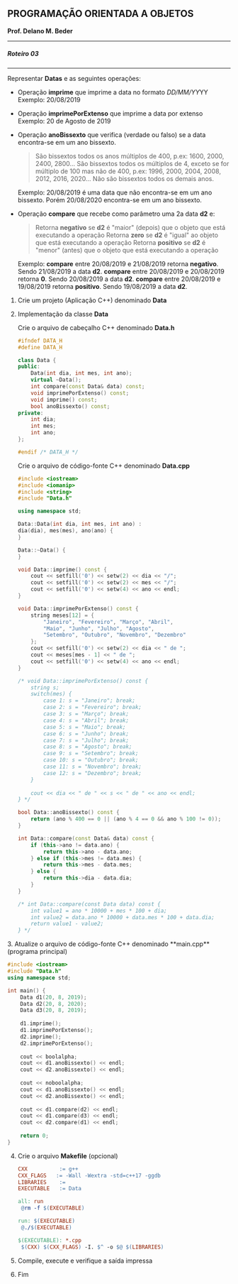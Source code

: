 ﻿## PROGRAMAÇÃO ORIENTADA A OBJETOS
**Prof. Delano M. Beder**

- - -

##### Roteiro 03

- - -

Representar **Datas** e as seguintes operações:

* Operação **imprime** que imprime a data no formato *DD/MM/YY*YY
Exemplo: 20/08/2019

* Operação **imprimePorExtenso** que imprime a data por extenso
Exemplo: 20 de Agosto de 2019

* Operação **anoBissexto** que verifica (verdade ou falso) se a data encontra-se em um ano bissexto.
	> São bissextos todos os anos múltiplos de 400, p.ex: 1600, 2000, 2400, 2800...
	> São bissextos todos os múltiplos de 4, exceto se for múltiplo de 100 mas não de 400,
	> p.ex: 1996, 2000, 2004, 2008, 2012, 2016, 2020...
	> Não são bissextos todos os demais anos.
	
	Exemplo: 20/08/2019 é uma data que não encontra-se em um ano bissexto.
	Porém 20/08/2020 encontra-se em um ano bissexto.

* Operação **compare** que recebe como parâmetro uma 2a data **d2** e:
	> Retorna **negativo** se **d2** é "maior" (depois) que o objeto que está executando a operação
	> Retorna **zero** se **d2** é "igual" ao objeto que está executando a operação
	> Retorna **positivo** se **d2** é "menor" (antes) que o objeto que está executando a operação

	Exemplo:
	**compare** entre 20/08/2019 e 21/08/2019 retorna **negativo**. Sendo 21/08/2019 a data **d2**.
	**compare** entre 20/08/2019 e 20/08/2019 retorna **0**. Sendo 20/08/2019 a data **d2**.
	**compare** entre 20/08/2019 e 19/08/2019 retorna **positivo**. Sendo 19/08/2019 a data **d2**.
<div style="page-break-after: always"></div>

1. Crie um projeto (Aplicação C++) denominado **Data**

2. Implementação da classe **Data**

   Crie o arquivo de cabeçalho C++ denominado **Data.h**

   ```c++
   #ifndef DATA_H
   #define DATA_H
   
   class Data {
   public:
       Data(int dia, int mes, int ano);
       virtual ~Data();
       int compare(const Data& data) const;
       void imprimePorExtenso() const;
       void imprime() const;
       bool anoBissexto() const;
   private:
       int dia;
       int mes;
       int ano;
   };
   
   #endif /* DATA_H */
   ```
   
   Crie o arquivo de código-fonte C++ denominado **Data.cpp**
   
   ```c++
   #include <iostream>
   #include <iomanip>
   #include <string>
   #include "Data.h"
   
   using namespace std;
   
   Data::Data(int dia, int mes, int ano) :
   dia(dia), mes(mes), ano(ano) {
   }
   
   Data::~Data() {
   }
   
   void Data::imprime() const {
       cout << setfill('0') << setw(2) << dia << "/";
       cout << setfill('0') << setw(2) << mes << "/";
       cout << setfill('0') << setw(4) << ano << endl;
   }
   
   void Data::imprimePorExtenso() const {
       string meses[12] = {
           "Janeiro", "Fevereiro", "Março", "Abril",
           "Maio", "Junho", "Julho", "Agosto",
           "Setembro", "Outubro", "Novembro", "Dezembro"
       };
       cout << setfill('0') << setw(2) << dia << " de ";
       cout << meses[mes - 1] << " de ";
       cout << setfill('0') << setw(4) << ano << endl;
   }
   
   /* void Data::imprimePorExtenso() const {
       string s;
       switch(mes) {
           case 1: s = "Janeiro"; break;
           case 2: s = "Fevereiro"; break;
           case 3: s = "Março"; break;
           case 4: s = "Abril"; break;
           case 5: s = "Maio"; break;
           case 6: s = "Junho"; break;
           case 7: s = "Julho"; break;
           case 8: s = "Agosto"; break;
           case 9: s = "Setembro"; break;
           case 10: s = "Outubro"; break;
           case 11: s = "Novembro"; break;
           case 12: s = "Dezembro"; break;
       }
       
       cout << dia << " de " << s << " de " << ano << endl;
   } */
   
   bool Data::anoBissexto() const {
       return (ano % 400 == 0 || (ano % 4 == 0 && ano % 100 != 0));
   }
   
   int Data::compare(const Data& data) const {
       if (this->ano != data.ano) {
           return this->ano - data.ano;
       } else if (this->mes != data.mes) {
           return this->mes - data.mes;
       } else {
           return this->dia - data.dia;
       }
   }
   
   /* int Data::compare(const Data data) const {
       int value1 = ano * 10000 + mes * 100 + dia;
       int value2 = data.ano * 10000 + data.mes * 100 + data.dia;
       return value1 - value2;
   } */
   ```
   
   
<div style="page-break-after: always"></div>
3. Atualize o arquivo de código-fonte C++ denominado **main.cpp** (programa principal)

   ```c++
   #include <iostream>
   #include "Data.h"
   using namespace std;
   
   int main() {
       Data d1(20, 8, 2019);
       Data d2(20, 8, 2020);
       Data d3(20, 8, 2019); 
       
       d1.imprime();
       d1.imprimePorExtenso();
       d2.imprime();
       d2.imprimePorExtenso();
       
       cout << boolalpha; 
       cout << d1.anoBissexto() << endl;
       cout << d2.anoBissexto() << endl;
       
       cout << noboolalpha; 
       cout << d1.anoBissexto() << endl;
       cout << d2.anoBissexto() << endl;
       
       cout << d1.compare(d2) << endl;
       cout << d1.compare(d3) << endl;
       cout << d2.compare(d1) << endl;
      
       return 0;
   }
   ```
   
4. Crie o arquivo **Makefile** (opcional)

   ```makefile
   CXX		    := g++
   CXX_FLAGS   := -Wall -Wextra -std=c++17 -ggdb
   LIBRARIES	:=
   EXECUTABLE	:= Data
   
   all: run
   	@rm -f $(EXECUTABLE)
   
   run: $(EXECUTABLE)
   	@./$(EXECUTABLE)
   
   $(EXECUTABLE): *.cpp
   	$(CXX) $(CXX_FLAGS) -I. $^ -o $@ $(LIBRARIES)
   ```
   
5. Compile, execute e verifique a saída impressa 

6. Fim

